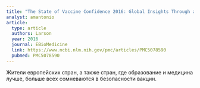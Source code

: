 ```yaml
---
title: "The State of Vaccine Confidence 2016: Global Insights Through a 67-Country Survey. "
analyst: amantonio
article:
  type: article
  authors: Larson
  year: 2016
  journal: EBioMedicine
  link: https://www.ncbi.nlm.nih.gov/pmc/articles/PMC5078590
  pubmed: PMC5078590
---
```


Жители европейских стран, а также стран, где образование и медицина лучше, больше всех сомневаются в безопасности вакцин.
